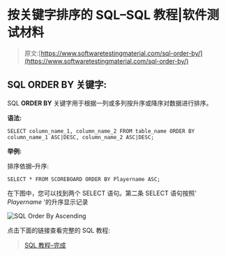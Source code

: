 # 按关键字排序的 SQL–SQL 教程|软件测试材料

> 原文:[https://www.softwaretestingmaterial.com/sql-order-by/](https://www.softwaretestingmaterial.com/sql-order-by/)

## SQL ORDER BY 关键字:

SQL **ORDER BY** 关键字用于根据一列或多列按升序或降序对数据进行排序。

**语法:**

```
SELECT column_name_1, column_name_2 FROM table_name ORDER BY column_name_1 ASC|DESC, column_name_2 ASC|DESC;
```

**举例:**

排序依据–升序:

```
SELECT * FROM SCOREBOARD ORDER BY Playername ASC;
```

在下图中，您可以找到两个 SELECT 语句。第二条 SELECT 语句按照' *Playername* '的升序显示记录

![SQL Order By Ascending](img/81e340152f15121e5c35d8d81459f115.png "SQL Order By Ascending")

点击下面的链接查看完整的 SQL 教程:

> [SQL 教程–完成](https://www.softwaretestingmaterial.com/sql-tutorial-complete/)